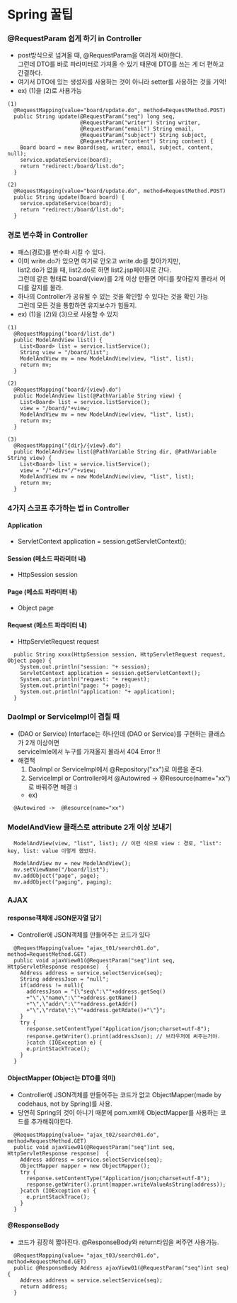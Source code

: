 # Spring 꿀팁

### @RequestParam 쉽게 하기 in Controller
  - post방식으로 넘겨올 때, @RequestParam을 여러개 써야한다.<br>
    그런데 DTO를 바로 파라미터로 가져올 수 있기 때문에 DTO를 쓰는 게 더 편하고 간결하다.
  - 여기서 DTO에 있는 생성자를 사용하는 것이 아니라 setter를 사용하는 것을 기억!
  - ex) (1)을 (2)로 사용가능
```
(1)
  @RequestMapping(value="board/update.do", method=RequestMethod.POST)
  public String update(@RequestParam("seq") long seq,
                       @RequestParam("writer") String writer, 
                       @RequestParam("email") String email,
                       @RequestParam("subject") String subject,
                       @RequestParam("content") String content) {
    Board board = new Board(seq, writer, email, subject, content, null);
    service.updateService(board);
    return "redirect:/board/list.do";
  }

(2)
  @RequestMapping(value="board/update.do", method=RequestMethod.POST)
  public String update(Board board) {
    service.updateService(board);
    return "redirect:/board/list.do";
  }
```

### 경로 변수화 in Controller
  - 패스(경로)를 변수화 시킬 수 있다.
  - 이미 write.do가 있으면 여기로 안오고 write.do를 찾아가지만,<br>
    list2.do가 없을 때, list2.do로 하면 list2.jsp페이지로 간다.<br>
    그런데 같은 형태로 board/{view}를 2개 이상 만들면 어디를 찾아갈지 몰라서 어디를 갈지를 몰라.
  - 하나의 Controller가 공유될 수 있는 것을 확인할 수 있다는 것을 확인 가능<br>
    그런데 모든 것을 통합하면 유지보수가 힘들지.
  - ex) (1)을 (2)와 (3)으로 사용할 수 있지
```
(1)
  @RequestMapping("board/list.do")
  public ModelAndView list() {
    List<Board> list = service.listService();
    String view = "/board/list";
    ModelAndView mv = new ModelAndView(view, "list", list);
    return mv;
  }

(2)
  @RequestMapping("board/{view}.do")
  public ModelAndView list(@PathVariable String view) {
    List<Board> list = service.listService();
    view = "/board/"+view;
    ModelAndView mv = new ModelAndView(view, "list", list);
    return mv;
  }

(3)
  @RequestMapping("{dir}/{view}.do")
  public ModelAndView list(@PathVariable String dir, @PathVariable String view) {
    List<Board> list = service.listService();
    view = "/"+dir+"/"+view;
    ModelAndView mv = new ModelAndView(view, "list", list);
    return mv;
  }
```

### 4가지 스코프 추가하는 법 in Controller
#### Application
  - ServletContext application = session.getServletContext();

#### Session (메소드 파라미터 내)
  - HttpSession session

#### Page (메소드 파라미터 내)
  - Object page

#### Request (메소드 파라미터 내)
  - HttpServletRequest request
```	
  public String xxxx(HttpSession session, HttpServletRequest request, Object page) {
    System.out.println("session: "+ session);
    ServletContext application = session.getServletContext();
    System.out.println("request: "+ request);
    System.out.println("page: "+ page);
    System.out.println("application: "+ application);
  }
```

### DaoImpl or ServiceImpl이 겹칠 때
  - (DAO or Service) Interface는 하나인데 (DAO or Service)를 구현하는 클래스가 2개 이상이면<br>
    serviceImle에서 누구를 가져올지 몰라서 404 Error !!
  - 해결책 
    1. DaoImpl or ServiceImpl에서 @Repository("xx")로 이름을 준다.
    2. ServiceImpl or Controller에서 @Autowired -> @Resource(name="xx")로 바꿔주면 해결 :)
    - ex)
```
  @Autowired ->  @Resource(name="xx")
```

### ModelAndView 클래스로 attribute 2개 이상 보내기
```
  ModelAndView(view, "list", list); // 이런 식으로 view : 경로, "list": key, list: value 이렇게 했었다.

  ModelAndView mv = new ModelAndView();
  mv.setViewName("/board/list");
  mv.addObject("page", page);
  mv.addObject("paging", paging);
```

### AJAX
#### response객체에 JSON문자열 담기
  - Controller에 JSON객체를 만들어주는 코드가 있다
```
  @RequestMapping(value= "ajax_t01/search01.do", method=RequestMethod.GET)
  public void ajaxView01(@RequestParam("seq")int seq, HttpServletResponse response)  {
    Address address = service.selectService(seq);
    String addressJson = "null";
    if(address != null){
      addressJson = "{\"seq\":\""+address.getSeq()
      +"\",\"name\":\""+address.getName()
      +"\",\"addr\":\""+address.getAddr()
      +"\",\"rdate\":\""+address.getRdate()+"\"}";
    }
    try {
      response.setContentType("Application/json;charset=utf-8");
      response.getWriter().print(addressJson); // 브라우저에 써주는거야.
      }catch (IOException e) {
      e.printStackTrace();
    }    
  }
```
#### ObjectMapper (Object는 DTO를 의미)
  - Controller에 JSON객체를 만들어주는 코드가 없고 ObjectMapper(made by codehaus, not by Spring)를 사용.
  - 당연히 Spring의 것이 아니기 때문에 pom.xml에 ObjectMapper를 사용하는 코드를 추가해줘야한다.
```
  @RequestMapping(value= "ajax_t02/search01.do", method=RequestMethod.GET)
  public void ajaxView01(@RequestParam("seq")int seq, HttpServletResponse response)  {
    Address address = service.selectService(seq);
    ObjectMapper mapper = new ObjectMapper();
    try {
      response.setContentType("Application/json;charset=utf-8");
      response.getWriter().print(mapper.writeValueAsString(address));
    }catch (IOException e) {
      e.printStackTrace();
    }       
  }
```

#### @ResponseBody
  - 코드가 굉장히 짧아진다. @ResponseBody와 return타입을 써주면 사용가능.
```
  @RequestMapping(value= "ajax_t03/search01.do", method=RequestMethod.GET)
  public @ResponseBody Address ajaxView01(@RequestParam("seq")int seq)  {
    Address address = service.selectService(seq);
    return address;
  }
```
